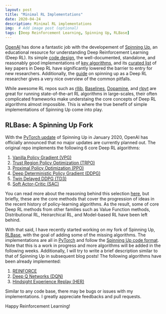 ```yaml
---
layout: post
title: "Minimal RL Implementations"
date: 2020-04-24
description: Minimal RL implementations
img:  # Add image post (optional)
tags: [Deep Reinforcement Learning, Spinning Up, RLBase]
---
```


[OpenAI](https://openai.com/) has done a fantastic job with the developement of [Spinning Up](https://spinningup.openai.com/en/latest/index.html#), an educational resource for understanding Deep Reinforcement Learning (Deep RL). Its simple [code design](https://spinningup.openai.com/en/latest/user/introduction.html#code-design-philosophy), the well-documented, standalone, and reasonably good implementations of [key algorithms](https://spinningup.openai.com/en/latest/user/algorithms.html), and its [curated list](https://spinningup.openai.com/en/latest/spinningup/keypapers.html) of key papers in Deep RL have significantly lowered the barrier to entry for new researchers. Additionally, the [guide](https://spinningup.openai.com/en/latest/spinningup/spinningup.html) on spinning up as a Deep RL researcher gives a very nice overview of the common pitfalls. 

While awesome RL repos such as [rllib](https://ray.readthedocs.io/en/latest/rllib.html), [Baselines](https://github.com/openai/baselines), [Dopamine](https://github.com/google/dopamine), and [rlpyt](https://github.com/astooke/rlpyt) are great for running state-of-the-art RL algorithms in large-scales, their often complicated frameworks make understaing the core concepts of Deep RL algorithms almost impossible. This is where the true benefit of simple implementations of Spinning Up come into play. 

## RLBase: A Spinning Up Fork

With the [PyTorch update](https://openai.com/blog/openai-pytorch/) of Spinning Up in January 2020, OpenAI has officially announced that no major updates are currently planned out. The original repo implements the following 6 core Deep RL algorithms:

1. [Vanilla Policy Gradient (VPG)](https://papers.nips.cc/paper/1713-policy-gradient-methods-for-reinforcement-learning-with-function-approximation.pdf)
1. [Trust Region Policy Optimization (TRPO)](https://arxiv.org/abs/1502.05477)
1. [Proximal Policy Optimization (PPO)](https://arxiv.org/abs/1707.06347)
1. [Deep Deterministic Policy Gradient (DDPG)](https://arxiv.org/abs/1509.02971)
1. [Twin Delayed DDPG (TD3)](https://arxiv.org/pdf/1802.09477.pdf)
1. [Soft Actor-Critic (SAC)](https://arxiv.org/abs/1801.01290)

You can read more about the reasoning behind this selection [here](https://spinningup.openai.com/en/latest/user/algorithms.html#why-these-algorithms), but briefly, these are the core methods that cover the progression of ideas in the recent history of policy-learning algorithms. As the result, some of core Deep RL methods from other families such as Value Function methods, Distributional RL, Heirarchical RL, and Model-based RL have been left behind. 

With that said, I have recently started working on my fork of Spinning Up, [RLBase](https://github.com/sahandrez/rlbase), with the goal of adding some of the missing algorithms. The implementations are all in [PyTorch](https://pytorch.org/) and follow the [Spinning Up code format](https://spinningup.openai.com/en/latest/user/algorithms.html#code-format). Note that this is a work in progress and more algorithms will be added in the following weeks. Additionally, I will try to write a brief description similar to that of Spinning Up in subsequent blog posts! The following algorithms have been already implemented: 

1. [REINFORCE](https://link.springer.com/content/pdf/10.1007/BF00992696.pdf)
1. [Deep Q Networks (DQN)](https://www.nature.com/articles/nature14236)
1. [Hindsight Experience Replay (HER)](https://arxiv.org/abs/1707.01495)

Similar to any code base, there may be bugs or issues with my implementations. I greatly appreciate feedbacks and pull requests. 

Happy Reinforcement Learning!
